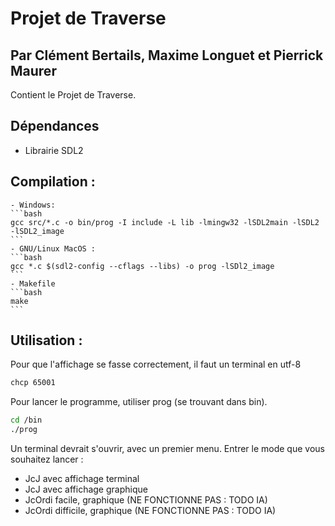 # Projet de Traverse
## Par Clément Bertails, Maxime Longuet et Pierrick Maurer
 
Contient le Projet de Traverse.

## Dépendances

 - Librairie SDL2

## Compilation :

    - Windows:    
    ```bash
    gcc src/*.c -o bin/prog -I include -L lib -lmingw32 -lSDL2main -lSDL2 -lSDL2_image
    ```
    - GNU/Linux MacOS :
    ```bash
    gcc *.c $(sdl2-config --cflags --libs) -o prog -lSDl2_image
    ```
    - Makefile
    ```bash
    make
    ```

## Utilisation :
Pour que l'affichage se fasse correctement, il faut un terminal en utf-8 
```bash 
chcp 65001
```
Pour lancer le programme, utiliser prog (se trouvant dans bin\).
```bash
cd /bin
./prog
```
Un terminal devrait s'ouvrir, avec un premier menu.
Entrer le mode que vous souhaitez lancer :

 - JcJ avec affichage terminal
 - JcJ avec affichage graphique
 - JcOrdi facile, graphique (NE FONCTIONNE PAS : TODO IA)
 - JcOrdi difficile,  graphique (NE FONCTIONNE PAS : TODO IA)

